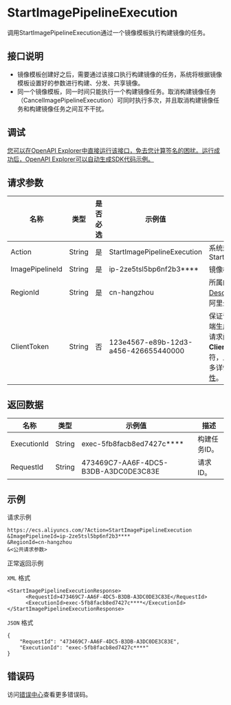 # StartImagePipelineExecution

调用StartImagePipelineExecution通过一个镜像模板执行构建镜像的任务。

## 接口说明

-   镜像模板创建好之后，需要通过该接口执行构建镜像的任务，系统将根据镜像模板设置好的参数进行构建、分发、共享镜像。
-   同一个镜像模板，同一时间只能执行一个构建镜像任务。取消构建镜像任务（CancelImagePipelineExecution）可同时执行多次，并且取消构建镜像任务和构建镜像任务之间互不干扰。

## 调试

[您可以在OpenAPI Explorer中直接运行该接口，免去您计算签名的困扰。运行成功后，OpenAPI Explorer可以自动生成SDK代码示例。](https://api.aliyun.com/#product=Ecs&api=StartImagePipelineExecution&type=RPC&version=2014-05-26)

## 请求参数

|名称|类型|是否必选|示例值|描述|
|--|--|----|---|--|
|Action|String|是|StartImagePipelineExecution|系统规定参数。取值：StartImagePipelineExecution |
|ImagePipelineId|String|是|ip-2ze5tsl5bp6nf2b3\*\*\*\*|镜像模板ID。 |
|RegionId|String|是|cn-hangzhou|所属的地域ID。您可以调用[DescribeRegions](~~25609~~)查看最新的阿里云地域列表。 |
|ClientToken|String|否|123e4567-e89b-12d3-a456-426655440000|保证请求幂等性。从您的客户端生成一个参数值，确保不同请求间该参数值唯一。**ClientToken**只支持ASCII字符，且不能超过64个字符。更多详情，请参见[如何保证幂等性](~~25693~~)。 |

## 返回数据

|名称|类型|示例值|描述|
|--|--|---|--|
|ExecutionId|String|exec-5fb8facb8ed7427c\*\*\*\*|构建任务ID。 |
|RequestId|String|473469C7-AA6F-4DC5-B3DB-A3DC0DE3C83E|请求ID。 |

## 示例

请求示例

```
https://ecs.aliyuncs.com/?Action=StartImagePipelineExecution
&ImagePipelineId=ip-2ze5tsl5bp6nf2b3****
&RegionId=cn-hangzhou
&<公共请求参数>
```

正常返回示例

`XML` 格式

```
<StartImagePipelineExecutionResponse>
      <RequestId>473469C7-AA6F-4DC5-B3DB-A3DC0DE3C83E</RequestId>
      <ExecutionId>exec-5fb8facb8ed7427c****</ExecutionId>
</StartImagePipelineExecutionResponse>
```

`JSON` 格式

```
{
    "RequestId": "473469C7-AA6F-4DC5-B3DB-A3DC0DE3C83E", 
    "ExecutionId": "exec-5fb8facb8ed7427c****"
}
```

## 错误码

访问[错误中心](https://error-center.aliyun.com/status/product/Ecs)查看更多错误码。

